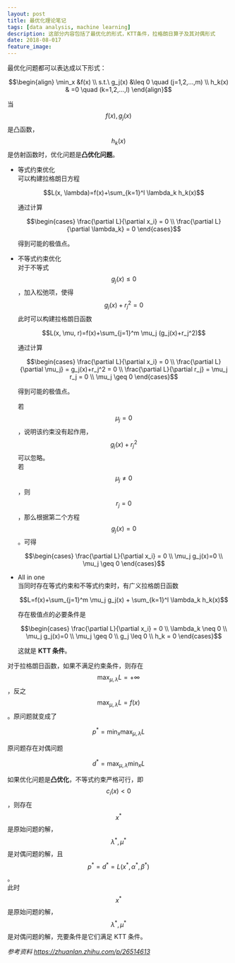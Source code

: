 ```yaml
---
layout: post
title: 最优化理论笔记
tags: [data analysis, machine learning]
description: 这部分内容包括了最优化的形式，KTT条件，拉格朗日算子及其对偶形式
date: 2018-08-017
feature_image: 
---
```


最优化问题都可以表达成以下形式：

$$\begin{align}
\min_x &f(x)  \\
s.t.\ g_j(x) &\leq 0 \quad (j=1,2,...,m) \\
h_k(x) & =0 \quad (k=1,2,...,l)
\end{align}$$

当 $$f(x), g_j(x)$$ 是凸函数，$$h_k(x)$$ 是仿射函数时，优化问题是**凸优化问题**。

- 等式约束优化  
  可以构建拉格朗日方程
  
  $$L(x, \lambda)=f(x)+\sum_{k=1}^l \lambda_k h_k(x)$$
  
  通过计算
  
  $$\begin{cases}
  \frac{\partial L}{\partial x_i} = 0 \\
  \frac{\partial L}{\partial \lambda_k} = 0
  \end{cases}$$
  
  得到可能的极值点。

- 不等式约束优化  
  对于不等式 $$ g_j(x) \leq 0 $$，加入松弛项，使得 $$g_j(x)+r_j^2=0$$
  此时可以构建拉格朗日函数
  
  $$L(x, \mu, r)=f(x)+\sum_{j=1}^m \mu_j (g_j(x)+r_j^2)$$
  
  通过计算
  
  $$\begin{cases}
  \frac{\partial L}{\partial x_i} = 0 \\
  \frac{\partial L}{\partial \mu_j} = g_j(x)+r_j^2 = 0 \\
  \frac{\partial L}{\partial r_j} = \mu_j r_j = 0 \\
  \mu_j \geq 0
  \end{cases}$$
  
  得到可能的极值点。
  
  若 $$\mu_j=0$$，说明该约束没有起作用，$$g_j(x)+r_j^2$$ 可以忽略。  
  若 $$\mu_j \neq 0$$，则 $$r_j=0$$，那么根据第二个方程 $$g_j(x)=0$$。可得
  
  $$\begin{cases}
  \frac{\partial L}{\partial x_i} = 0 \\
  \mu_j g_j(x)=0 \\
  \mu_j \geq 0
  \end{cases}$$
  
- All in one  
  当同时存在等式约束和不等式约束时，有广义拉格朗日函数
  
  $$L=f(x)+\sum_{j=1}^m \mu_j g_j(x) + \sum_{k=1}^l \lambda_k h_k(x)$$
  
  存在极值点的必要条件是
  
  $$\begin{cases}
  \frac{\partial L}{\partial x_i} = 0 \\
  \lambda_k \neq 0 \\
  \mu_j g_j(x)=0 \\
  \mu_j \geq 0 \\
  g_j \leq 0 \\
  h_k = 0
  \end{cases}$$
  
  这就是 **KTT 条件**。
  

对于拉格朗日函数，如果不满足约束条件，则存在 $$\max_{\mu, \lambda} L = +\infty$$，反之 $$\max_{\mu, \lambda} L = f(x)$$。原问题就变成了

$$p^* = \min_x \max_{\mu, \lambda} L$$

原问题存在对偶问题

$$d^* = \max_{\mu, \lambda} \min_x L$$

如果优化问题是**凸优化**，不等式约束严格可行，即 $$c_i(x)<0$$，则存在 $$x^*$$ 是原始问题的解，$$\lambda^*, \mu^*$$ 是对偶问题的解，且 $$p^*=d^*=L(x^*,\alpha^*,\beta^*)$$。  
此时 $$x^*$$ 是原始问题的解，$$\lambda^*, \mu^*$$ 是对偶问题的解，充要条件是它们满足 KTT 条件。

*参考资料 https://zhuanlan.zhihu.com/p/26514613*
